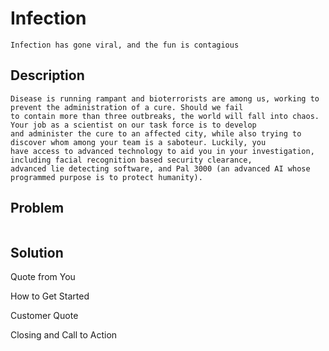 # Infection

```
Infection has gone viral, and the fun is contagious
```

## Description
```
Disease is running rampant and bioterrorists are among us, working to prevent the administration of a cure. Should we fail 
to contain more than three outbreaks, the world will fall into chaos. Your job as a scientist on our task force is to develop
and administer the cure to an affected city, while also trying to discover whom among your team is a saboteur. Luckily, you
have access to advanced technology to aid you in your investigation, including facial recognition based security clearance, 
advanced lie detecting software, and Pal 3000 (an advanced AI whose programmed purpose is to protect humanity).
```

## Problem
``` 

```
## Solution

Quote from You

How to Get Started

Customer Quote

Closing and Call to Action
